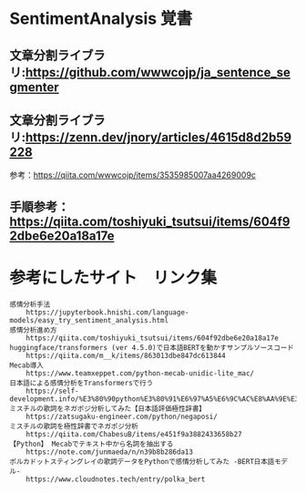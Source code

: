 # SentimentAnalysis 覚書  
## 文章分割ライブラリ:https://github.com/wwwcojp/ja_sentence_segmenter
## 文章分割ライブラリ:https://zenn.dev/jnory/articles/4615d8d2b59228
参考：https://qiita.com/wwwcojp/items/3535985007aa4269009c<br>
## 手順参考：https://qiita.com/toshiyuki_tsutsui/items/604f92dbe6e20a18a17e

# 参考にしたサイト　リンク集
    感情分析手法
        https://jupyterbook.hnishi.com/language-models/easy_try_sentiment_analysis.html
    感情分析進め方
        https://qiita.com/toshiyuki_tsutsui/items/604f92dbe6e20a18a17e
    huggingface/transformers (ver 4.5.0)で日本語BERTを動かすサンプルソースコード
        https://qiita.com/m__k/items/863013dbe847dc613844
    Mecab導入
        https://www.teamxeppet.com/python-mecab-unidic-lite_mac/
    日本語による感情分析をTransformersで行う
        https://self-development.info/%E3%80%90python%E3%80%91%E6%97%A5%E6%9C%AC%E8%AA%9E%E3%81%AB%E3%82%88%E3%82%8B%E6%84%9F%E6%83%85%E5%88%86%E6%9E%90%E3%82%92transformers%E3%81%A7%E8%A1%8C%E3%81%86/
    ミスチルの歌詞をネガポジ分析してみた【日本語評価極性辞書】
        https://zatsugaku-engineer.com/python/negaposi/
    ミスチルの歌詞を極性辞書でネガポジ分析
        https://qiita.com/ChabesuB/items/e451f9a3882433658b27
    【Python】 Mecabでテキスト中から名詞を抽出する
        https://note.com/junmaeda/n/n39b8b286da13
    ポルカドットスティングレイの歌詞データをPythonで感情分析してみた -BERT日本語モデル‐
        https://www.cloudnotes.tech/entry/polka_bert